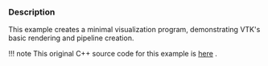 ### Description

This example creates a minimal visualization program, demonstrating VTK's basic rendering and pipeline creation.

!!! note This original C++ source code for this example
is [here](https://gitlab.kitware.com/vtk/vtk/blob/73465690278158b9e89661cd6aed26bead781378/Examples/Rendering/Cxx/Cylinder.cxx)
.
